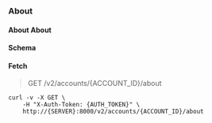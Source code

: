 ### About

#### About About

#### Schema



#### Fetch

> GET /v2/accounts/{ACCOUNT_ID}/about

```curl
curl -v -X GET \
    -H "X-Auth-Token: {AUTH_TOKEN}" \
    http://{SERVER}:8000/v2/accounts/{ACCOUNT_ID}/about
```

